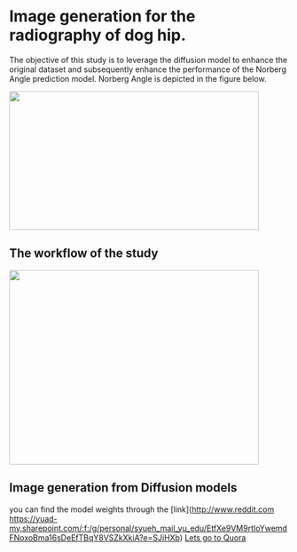 # Image generation for the radiography of dog hip.
The objective of this study is to leverage the diffusion model to enhance the original dataset and subsequently enhance the performance of the Norberg Angle prediction model. Norberg Angle is depicted in the figure below.

<img src="https://github.com/YoushanZhang/AiAI/assets/74528993/3c3fd898-7857-4f2a-88fd-723165ddfb4f" width="450" height="250">

## The workflow of the study
<img src="https://github.com/YoushanZhang/AiAI/assets/74528993/8ce23469-dc6c-4eb3-8fa9-781e1f20cb92" width="450" height="350">


## Image generation from Diffusion models 
you can find the model weights through the [link](http://www.reddit.com https://yuad-my.sharepoint.com/:f:/g/personal/syueh_mail_yu_edu/EtfXe9VM9rtIoYwemdFNoxoBma16sDeEfTBqY8VSZkXkiA?e=SJiHXb)
[Lets go to Quora](https://www.quora.com)

